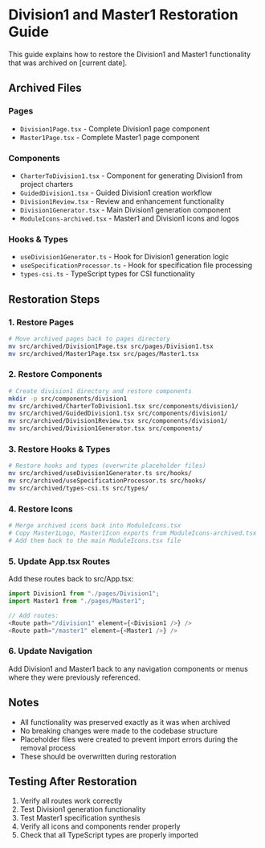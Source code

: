 
# Division1 and Master1 Restoration Guide

This guide explains how to restore the Division1 and Master1 functionality that was archived on [current date].

## Archived Files

### Pages
- `Division1Page.tsx` - Complete Division1 page component
- `Master1Page.tsx` - Complete Master1 page component

### Components  
- `CharterToDivision1.tsx` - Component for generating Division1 from project charters
- `GuidedDivision1.tsx` - Guided Division1 creation workflow
- `Division1Review.tsx` - Review and enhancement functionality
- `Division1Generator.tsx` - Main Division1 generation component
- `ModuleIcons-archived.tsx` - Master1 and Division1 icons and logos

### Hooks & Types
- `useDivision1Generator.ts` - Hook for Division1 generation logic
- `useSpecificationProcessor.ts` - Hook for specification file processing
- `types-csi.ts` - TypeScript types for CSI functionality

## Restoration Steps

### 1. Restore Pages
```bash
# Move archived pages back to pages directory
mv src/archived/Division1Page.tsx src/pages/Division1.tsx
mv src/archived/Master1Page.tsx src/pages/Master1.tsx
```

### 2. Restore Components
```bash
# Create division1 directory and restore components
mkdir -p src/components/division1
mv src/archived/CharterToDivision1.tsx src/components/division1/
mv src/archived/GuidedDivision1.tsx src/components/division1/
mv src/archived/Division1Review.tsx src/components/division1/
mv src/archived/Division1Generator.tsx src/components/
```

### 3. Restore Hooks & Types
```bash
# Restore hooks and types (overwrite placeholder files)
mv src/archived/useDivision1Generator.ts src/hooks/
mv src/archived/useSpecificationProcessor.ts src/hooks/
mv src/archived/types-csi.ts src/types/
```

### 4. Restore Icons
```bash
# Merge archived icons back into ModuleIcons.tsx
# Copy Master1Logo, Master1Icon exports from ModuleIcons-archived.tsx
# Add them back to the main ModuleIcons.tsx file
```

### 5. Update App.tsx Routes
Add these routes back to src/App.tsx:
```typescript
import Division1 from "./pages/Division1";
import Master1 from "./pages/Master1";

// Add routes:
<Route path="/division1" element={<Division1 />} />
<Route path="/master1" element={<Master1 />} />
```

### 6. Update Navigation
Add Division1 and Master1 back to any navigation components or menus where they were previously referenced.

## Notes
- All functionality was preserved exactly as it was when archived
- No breaking changes were made to the codebase structure
- Placeholder files were created to prevent import errors during the removal process
- These should be overwritten during restoration

## Testing After Restoration
1. Verify all routes work correctly
2. Test Division1 generation functionality
3. Test Master1 specification synthesis
4. Verify all icons and components render properly
5. Check that all TypeScript types are properly imported
